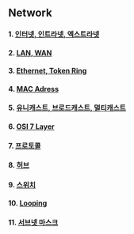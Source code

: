 ## Network

#### 1. [인터넷, 인트라넷, 엑스트라넷](https://github.com/Ubinquitous/Details/blob/master/Network/__net.md)

#### 2. [LAN, WAN](https://github.com/Ubinquitous/Details/blob/master/Network/LANWAN.md)

#### 3. [Ethernet, Token Ring](https://github.com/Ubinquitous/Details/blob/master/Network/EthernetTokenRing.md)

#### 4. [MAC Adress](https://github.com/Ubinquitous/Details/blob/master/Network/MACAdress.md)

#### 5. [유니캐스트, 브로드캐스트, 멀티캐스트](https://github.com/Ubinquitous/Details/blob/master/Network/__cast.md)

#### 6. [OSI 7 Layer](https://github.com/Ubinquitous/Details/blob/master/Network/OSI7Layer.md)

#### 7. [프로토콜](https://github.com/Ubinquitous/Details/blob/master/Network/TCP%20IP.md)

#### 8. [허브](https://github.com/Ubinquitous/Details/blob/master/Network/hub.md)

#### 9. [스위치](https://github.com/Ubinquitous/Details/blob/master/Network/switch.md)

#### 10. [Looping](https://github.com/Ubinquitous/Details/blob/master/Network/looping.md)

#### 11. [서브넷 마스크](https://github.com/Ubinquitous/Details/blob/master/Network/subnetmask.md)
